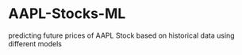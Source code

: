 # AAPL-Stocks-ML
predicting future prices of AAPL Stock based on historical data using different models


